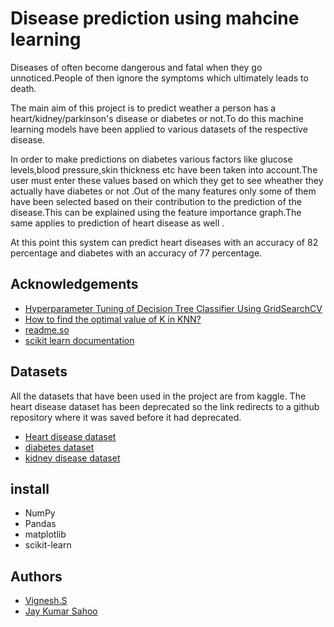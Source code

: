 
# Disease prediction using mahcine learning

Diseases of often become dangerous and fatal when they go unnoticed.People of then ignore the symptoms which ultimately leads to death.

The main aim of this project is to predict weather a person has a heart/kidney/parkinson's disease or diabetes or not.To do this machine learning models have been applied to various 
datasets of the respective disease.

In order to make predictions on diabetes various factors like glucose levels,blood pressure,skin thickness etc have been taken into account.The user must enter these values based on which they get to see wheather they actually have diabetes or not
.Out of the many features only some of them have been selected based on their contribution to the prediction of the disease.This can be explained using the feature importance graph.The same applies to prediction of heart disease as well
.


At this point this system can predict heart diseases with an accuracy of 82 percentage and diabetes with an accuracy of 77 percentage.


## Acknowledgements

 - [Hyperparameter Tuning of Decision Tree Classifier Using GridSearchCV](https://ai.plainenglish.io/hyperparameter-tuning-of-decision-tree-classifier-using-gridsearchcv-2a6ebcaffeda)
 - [How to find the optimal value of K in KNN?](https://towardsdatascience.com/how-to-find-the-optimal-value-of-k-in-knn-35d936e554eb)
 - [readme.so](https://readme.so/editor)
 - [scikit learn documentation](https://scikit-learn.org/stable/)



## Datasets
All the datasets that have been used in the project are from kaggle.
The heart disease dataset has been deprecated so the link redirects to a github repository where it was saved before it had deprecated.
- [Heart disease dataset](https://github.com/krishnaik06/Predicting-Heart-Disease/blob/master/dataset.csv)
- [diabetes dataset](https://www.kaggle.com/mathchi/diabetes-data-set)
- [kidney disease dataset](https://www.kaggle.com/mahmoudlimam/chronic-kidney-disease-clustering-and-prediction/data)

  

## install
- NumPy
- Pandas
- matplotlib
- scikit-learn
## Authors

- [Vignesh.S](https://github.com/vign2020/)
- [Jay Kumar Sahoo](https://github.com/vign2020/)

